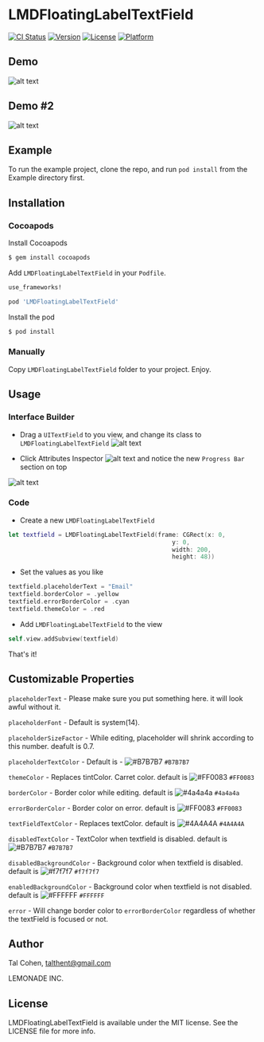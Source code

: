 # LMDFloatingLabelTextField

[![CI Status](http://img.shields.io/travis/talthent-l/LMDFloatingLabelTextField.svg?style=flat)](https://travis-ci.org/talthent-l/LMDFloatingLabelTextField)
[![Version](https://img.shields.io/cocoapods/v/LMDFloatingLabelTextField.svg?style=flat)](http://cocoapods.org/pods/LMDFloatingLabelTextField)
[![License](https://img.shields.io/cocoapods/l/LMDFloatingLabelTextField.svg?style=flat)](http://cocoapods.org/pods/LMDFloatingLabelTextField)
[![Platform](https://img.shields.io/cocoapods/p/LMDFloatingLabelTextField.svg?style=flat)](http://cocoapods.org/pods/LMDFloatingLabelTextField)

## Demo

![alt text](https://github.com/lemonade-hq/LMDTextField/blob/master/Screenshots/demo.gif)

## Demo #2

![alt text](https://github.com/lemonade-hq/LMDTextField/blob/master/Screenshots/demo2.gif)

## Example

To run the example project, clone the repo, and run `pod install` from the Example directory first.

## Installation

### Cocoapods

Install Cocoapods

```bash
$ gem install cocoapods
```

Add `LMDFloatingLabelTextField` in your `Podfile`.

```ruby
use_frameworks!

pod 'LMDFloatingLabelTextField'
```

Install the pod

```bash
$ pod install
```

### Manually

Copy `LMDFloatingLabelTextField` folder to your project. Enjoy.

## Usage

### Interface Builder
- Drag a `UITextField` to you view, and change its class to `LMDFloatingLabelTextField`
![alt text](https://github.com/lemonade-hq/LMDTextField/blob/master/Screenshots/class_rename.png)

- Click Attributes Inspector ![alt text](https://github.com/lemonade-hq/LMDTextField/blob/master/Screenshots/attributesInspector.png)
 and notice the new `Progress Bar` section on top
 
![alt text](https://github.com/lemonade-hq/LMDTextField/blob/master/Screenshots/inspector_attributes.png)

### Code
- Create a new `LMDFloatingLabelTextField`
```swift
let textfield = LMDFloatingLabelTextField(frame: CGRect(x: 0,
                                              y: 0,
                                              width: 200,
                                              height: 48))
```
- Set the values as you like
```swift
textfield.placeholderText = "Email"
textfield.borderColor = .yellow
textfield.errorBorderColor = .cyan
textfield.themeColor = .red
```
   
   - Add `LMDFloatingLabelTextField` to the view
```swift
self.view.addSubview(textfield)
```
   
That's it!
   
## Customizable Properties

`placeholderText` - Please make sure you put something here. it will look awful without it.

`placeholderFont` - Default is system(14).

`placeholderSizeFactor` - While editing, placeholder will shrink according to this number. deafult is 0.7.

`placeholderTextColor` - Default is - ![#B7B7B7](https://placehold.it/15/B7B7B7/000000?text=+) `#B7B7B7`

`themeColor` - Replaces tintColor. Carret color. default is ![#FF0083](https://placehold.it/15/FF0083/000000?text=+) `#FF0083`

`borderColor` - Border color while editing. default is ![#4a4a4a](https://placehold.it/15/4a4a4a/000000?text=+) `#4a4a4a`

`errorBorderColor` - Border color on error. default is ![#FF0083](https://placehold.it/15/FF0083/000000?text=+) `#FF0083`

`textFieldTextColor` - Replaces textColor. default is ![#4A4A4A](https://placehold.it/15/4A4A4A/000000?text=+) `#4A4A4A`

`disabledTextColor` - TextColor when textfield is disabled. default is ![#B7B7B7](https://placehold.it/15/B7B7B7/000000?text=+) `#B7B7B7`

`disabledBackgroundColor` - Background color when textfield is disabled. default is ![#f7f7f7](https://placehold.it/15/f7f7f7/000000?text=+) `#f7f7f7`

`enabledBackgroundColor` - Background color when textfield is not disabled. default is ![#FFFFFF](https://placehold.it/15/FFFFFF/000000?text=+) `#FFFFFF`
    
`error` - Will change border color to `errorBorderColor` regardless of whether the textField is focused or not.
    
## Author

Tal Cohen, talthent@gmail.com

LEMONADE INC.

## License

LMDFloatingLabelTextField is available under the MIT license. See the LICENSE file for more info.
